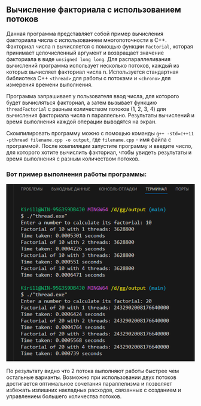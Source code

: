 ## Вычисление факториала с использованием потоков

Данная программа представляет собой пример вычисления факториала числа с использованием многопоточности в C++. Факториал числа n вычисляется с помощью функции `Factorial`, которая принимает целочисленный аргумент и возвращает значение факториала в виде `unsigned long long`. Для распараллеливания вычислений программа использует несколько потоков, каждый из которых вычисляет факториал числа n. Используется стандартная библиотека C++ `<thread>` для работы с потоками и `<chrono>` для измерения времени выполнения.

Программа запрашивает у пользователя ввод числа, для которого будет вычисляться факториал, а затем вызывает функцию `threadFactorial` с разным количеством потоков (1, 2, 3, 4) для вычисления факториала числа n параллельно. Результаты вычислений и время выполнения каждой операции выводятся на экран.

Скомпилировать программу можно с помощью команды `g++ -std=c++11 -pthread filename.cpp -o output`, где `filename.cpp` - имя файла с программой. После компиляции запустите программу и введите число, для которого хотите вычислить факториал, чтобы увидеть результаты и время выполнения с разным количеством потоков.

### Вот пример выполнения работы программы:
![result](./photo/изображение_2024-02-20_132022200.png)

По результату видно что 2 потока выполняют работы быстрее чем остальные варианты. Возможно при использовании двух потоков достигается оптимальное сочетания параллелизма и позволяет избежать излишних накладных расходов, связанных с созданием и управлением большего количества потоков.
